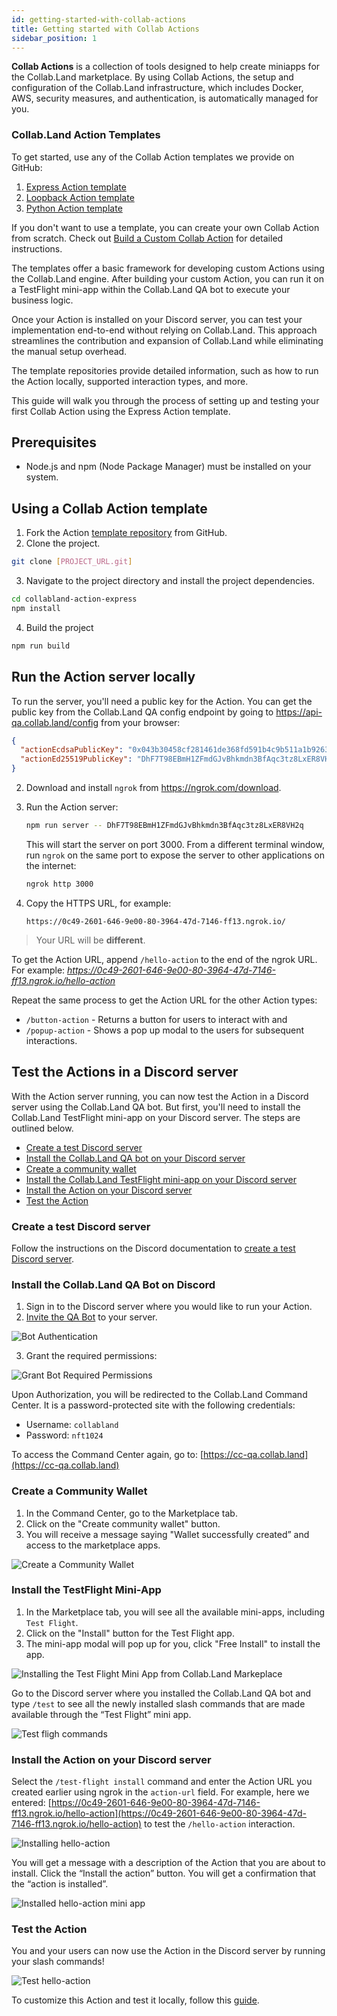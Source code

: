 ```yaml
---
id: getting-started-with-collab-actions
title: Getting started with Collab Actions
sidebar_position: 1
---
```


**Collab Actions** is a collection of tools designed to help create miniapps for the Collab.Land marketplace. By using Collab Actions, the setup and configuration of the Collab.Land infrastructure, which includes Docker, AWS, security measures, and authentication, is automatically managed for you.

### Collab.Land Action Templates

To get started, use any of the Collab Action templates we provide on GitHub:

1. [Express Action template](https://github.com/abridged/collabland-action-express)
2. [Loopback Action template](https://github.com/abridged/collabland-hello-action/)
3. [Python Action template](https://github.com/abridged/collabland-action-fastapi)

If you don't want to use a template, you can create your own Collab Action from scratch. Check out [Build a Custom Collab Action](/docs/upstream-integrations/collab-actions/build-a-custom-action) for detailed instructions.

The templates offer a basic framework for developing custom Actions using the Collab.Land engine. After building your custom Action, you can run it on a TestFlight mini-app within the Collab.Land QA bot to execute your business logic.

Once your Action is installed on your Discord server, you can test your implementation end-to-end without relying on Collab.Land. This approach streamlines the contribution and expansion of Collab.Land while eliminating the manual setup overhead.

The template repositories provide detailed information, such as how to run the Action locally, supported interaction types, and more.

This guide will walk you through the process of setting up and testing your first Collab Action using the Express Action template.

## Prerequisites

- Node.js and npm (Node Package Manager) must be installed on your system.

## Using a Collab Action template

1. Fork the Action [template repository](https://github.com/abridged/collabland-action-express/fork) from GitHub.
2. Clone the project.

```bash
git clone [PROJECT_URL.git]
```

3. Navigate to the project directory and install the project dependencies.

```bash
cd collabland-action-express
npm install
```

4. Build the project

```bash
npm run build
```

## Run the Action server locally

To run the server, you'll need a public key for the Action. You can get the public key from the Collab.Land QA config endpoint by going to https://api-qa.collab.land/config from your browser:

```json
{
  "actionEcdsaPublicKey": "0x043b30458cf281461de368fd591b4c9b511a1b9263cea48517f41217ba14aa714fefea1adcfc9d8ae7ec0b4f7272f472178a5e674a1229ce5d2f2526244d62fbd8",
  "actionEd25519PublicKey": "DhF7T98EBmH1ZFmdGJvBhkmdn3BfAqc3tz8LxER8VH2q"
}
```

2. Download and install `ngrok` from https://ngrok.com/download.

3. Run the Action server:

   ```sh
   npm run server -- DhF7T98EBmH1ZFmdGJvBhkmdn3BfAqc3tz8LxER8VH2q
   ```

   This will start the server on port 3000. From a different terminal window, run `ngrok` on the same port to expose the server to other applications on the internet:

   ```sh
   ngrok http 3000
   ```

4. Copy the HTTPS URL, for example:

   ```
   https://0c49-2601-646-9e00-80-3964-47d-7146-ff13.ngrok.io/
   ```

> Your URL will be **different**.

To get the Action URL, append `/hello-action` to the end of the ngrok URL.
For example: *https://0c49-2601-646-9e00-80-3964-47d-7146-ff13.ngrok.io/hello-action*

Repeat the same process to get the Action URL for the other Action types:

- `/button-action` - Returns a button for users to interact with and
- `/popup-action` - Shows a pop up modal to the users for subsequent interactions.

## Test the Actions in a Discord server

With the Action server running, you can now test the Action in a Discord server using the Collab.Land QA bot. But first, you'll need to install the Collab.Land TestFlight mini-app on your Discord server. The steps are outlined below.

- [Create a test Discord server](#create-a-test-discord-server)
- [Install the Collab.Land QA bot on your Discord server](#install-the-collabland-qa-bot-on-discord)
- [Create a community wallet](#create-a-community-wallet)
- [Install the Collab.Land TestFlight mini-app on your Discord server](#install-the-testflight-mini-app)
- [Install the Action on your Discord server](#install-the-action-on-your-discord-server)
- [Test the Action](#test-the-action)

### Create a test Discord server

Follow the instructions on the Discord documentation to [create a test Discord server](https://support.discord.com/hc/en-us/articles/204849977-How-do-I-create-a-server-).

<!-- ## Setting Up the TestFlight Mini-App on Discord

This guide will walk you through the steps of installing and setting up the Collab.Land TestFlight mini-app to test your Actions on a Discord server.

### Prerequisites

- A Discord account
- A Discord server to install and test the Actions -->

### Install the Collab.Land QA Bot on Discord

1. Sign in to the Discord server where you would like to run your Action.
2. [Invite the QA Bot](https://api-qa.collab.land/discord/bot-invite) to your server.

![Bot Authentication](../../upstream-integrations/imgs/bot-invite.png)

3. Grant the required permissions:

![Grant Bot Required Permissions](../../upstream-integrations/imgs/permissions.png)

Upon Authorization, you will be redirected to the Collab.Land Command Center. It is a password-protected site with the following credentials:

- Username: `collabland`
- Password: `nft1024`

To access the Command Center again, go to: [https://cc-qa.collab.land](https://cc-qa.collab.land)

### Create a Community Wallet

<!-- why do they need to create a community wallet? -->

1. In the Command Center, go to the Marketplace tab.
2. Click on the "Create community wallet" button.
3. You will receive a message saying "Wallet successfully created” and access to the marketplace apps.

![Create a Community Wallet](../../upstream-integrations/imgs/community-wallet.png)

### Install the TestFlight Mini-App

1. In the Marketplace tab, you will see all the available mini-apps, including `Test Flight`.
2. Click on the "Install" button for the Test Flight app.
3. The mini-app modal will pop up for you, click "Free Install" to install the app.

![Installing the Test Flight Mini App from Collab.Land Markeplace](../../upstream-integrations/imgs/marketplace.png)

Go to the Discord server where you installed the Collab.Land QA bot and type `/test` to see all the newly installed slash commands that are made available through the “Test Flight” mini app.

![Test fligh commands](../../upstream-integrations/imgs/test-flight-command.png)

### Install the Action on your Discord server

Select the `/test-flight install` command and enter the Action URL you created earlier using ngrok in the `action-url` field. For example, here we entered: [https://0c49-2601-646-9e00-80-3964-47d-7146-ff13.ngrok.io/hello-action](https://0c49-2601-646-9e00-80-3964-47d-7146-ff13.ngrok.io/hello-action) to test the `/hello-action` interaction.

![Installing hello-action ](../../upstream-integrations/imgs/install.png)

You will get a message with a description of the Action that you are about to install. Click the “Install the action” button. You will get a confirmation that the “action is installed”.

![Installed hello-action mini app](../../upstream-integrations/imgs/installed-action.png)

### Test the Action

You and your users can now use the Action in the Discord server by running your slash commands!

![Test hello-action](../../upstream-integrations/imgs/test-hello-action.gif)

To customize this Action and test it locally, follow this [guide](customize-collab-actions).

